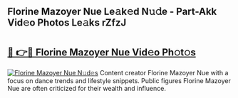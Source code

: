 ## Florine Mazoyer Nue Le𝚊k𝚎d N𝚞𝚍e - Part-Akk Vid𝚎o Photos Le𝚊ks rZfzJ

# <h2><a href="http://fb768q.evod.top/?m=Florine+Mazoyer+Nue">🔗 👉🔴 Florine Mazoyer Nue Vid𝚎o Ph𝚘t𝚘s</a></h2>

[![Florine Mazoyer Nue N𝚞d𝚎s](https://i.imgur.com/8V9OHl7.gif)](http://fb768q.evod.top/?m=Florine+Mazoyer+Nue)
Content creator Florine Mazoyer Nue with a focus on dance trends and lifestyle snippets. Public figures Florine Mazoyer Nue are often criticized for their wealth and influence. 
